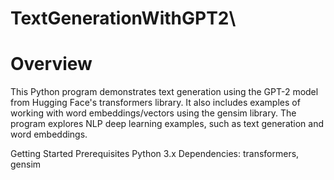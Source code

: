 # TextGenerationWithGPT2\

# Overview

This Python program demonstrates text generation using the GPT-2 model from Hugging Face's transformers library. It also includes examples of working with word embeddings/vectors using the gensim library. The program explores NLP deep learning examples, such as text generation and word embeddings.

Getting Started
Prerequisites
Python 3.x
Dependencies: transformers, gensim
